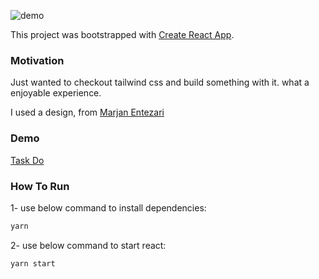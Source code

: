 ![demo](https://imgur.com/pTpQrDI.png)

This project was bootstrapped with [Create React App](https://github.com/facebook/create-react-app).


### Motivation
Just wanted to checkout tailwind css and build something with it. what a enjoyable experience.

I used a design, from [Marjan Entezari](https://www.linkedin.com/in/marjan-entezari-9050b4137/)   

### Demo
[Task Do](https://s1wv3.csb.app/)

### How To Run

1- use below command to install dependencies:

```javascript
yarn
```

2- use below command to start react:

```
yarn start
```
